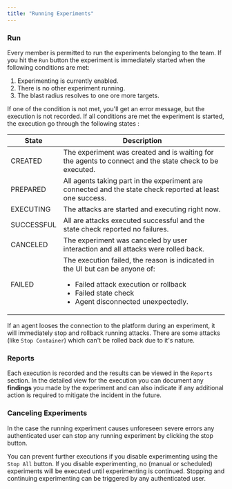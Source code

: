 ```yaml
---
title: "Running Experiments"
---
```


### Run
Every member is permitted to run the experiments belonging to the team.
If you hit the `Run` button the experiment is immediately started when the following conditions are met:

1. Experimenting is currently enabled.
2. There is no other experiment running.
3. The blast radius resolves to one ore more targets.

If one of the condition is not met, you'll get an error message, but the execution is not recorded.
If all conditions are met the experiment is started, the execution go through the following states :

| State   | Description    |
|---------|----------------|
| CREATED | The experiment was created and is waiting for the agents to connect and the state check to be executed.
| PREPARED | All agents taking part in the experiment are connected and the state check reported at least one success.
| EXECUTING | The attacks are started and executing right now.
| SUCCESSFUL | All are attacks executed successful and the state check reported no failures.
| CANCELED | The experiment was canceled by user interaction and all attacks were rolled back.
| FAILED | The execution failed, the reason is indicated in the UI but can be anyone of: <ul><li>Failed attack execution or rollback</li><li>Failed state check</li><li>Agent disconnected unexpectedly.</li></ul>

If an agent looses the connection to the platform during an experiment, it will immediately stop and rollback running attacks.
There are some attacks (like `Stop Container`) which can't be rolled back due to it's nature.

### Reports

Each execution is recorded and the results can be viewed in the `Reports` section.
In the detailed view for the execution you can document any **findings** you made by the experiment and can also indicate if any additional action is required to mitigate the incident in the future.

### Canceling Experiments

In the case the running experiment causes unforeseen severe errors any authenticated user can stop any running experiment by clicking the stop button.

You can prevent further executions if you disable experimenting using the `Stop All` button.
If you disable experimenting, no (manual or scheduled) experiments will be executed until experimenting is continued.
Stopping and continuing experimenting can be triggered by any authenticated user.
